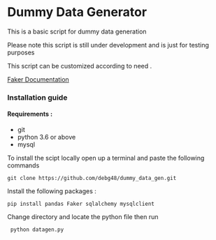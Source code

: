 # Dummy Data Generator

This is a basic script for dummy data generation

Please note this script is still under development and is just for testing purposes

This script can be customized according to need . 

[Faker Documentation](https://faker.readthedocs.io/en/master/)

### Installation guide 

#### Requirements :

* git
* python 3.6 or above 
* mysql 


To install the scipt locally open up a terminal and paste the following commands  

``` git clone https://github.com/debg48/dummy_data_gen.git ```

Install the following packages :

``` pip install pandas Faker sqlalchemy mysqlclient ```

Change directory and locate the python file then run 

``` python datagen.py```
